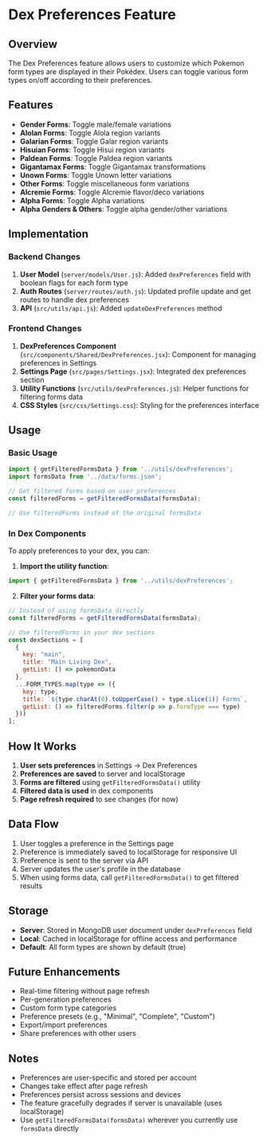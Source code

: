 # Dex Preferences Feature

## Overview
The Dex Preferences feature allows users to customize which Pokemon form types are displayed in their Pokédex. Users can toggle various form types on/off according to their preferences.

## Features
- **Gender Forms**: Toggle male/female variations
- **Alolan Forms**: Toggle Alola region variants
- **Galarian Forms**: Toggle Galar region variants
- **Hisuian Forms**: Toggle Hisui region variants
- **Paldean Forms**: Toggle Paldea region variants
- **Gigantamax Forms**: Toggle Gigantamax transformations
- **Unown Forms**: Toggle Unown letter variations
- **Other Forms**: Toggle miscellaneous form variations
- **Alcremie Forms**: Toggle Alcremie flavor/deco variations
- **Alpha Forms**: Toggle Alpha variations
- **Alpha Genders & Others**: Toggle alpha gender/other variations

## Implementation

### Backend Changes
1. **User Model** (`server/models/User.js`): Added `dexPreferences` field with boolean flags for each form type
2. **Auth Routes** (`server/routes/auth.js`): Updated profile update and get routes to handle dex preferences
3. **API** (`src/utils/api.js`): Added `updateDexPreferences` method

### Frontend Changes
1. **DexPreferences Component** (`src/components/Shared/DexPreferences.jsx`): Component for managing preferences in Settings
2. **Settings Page** (`src/pages/Settings.jsx`): Integrated dex preferences section
3. **Utility Functions** (`src/utils/dexPreferences.js`): Helper functions for filtering forms data
4. **CSS Styles** (`src/css/Settings.css`): Styling for the preferences interface

## Usage

### Basic Usage
```jsx
import { getFilteredFormsData } from '../utils/dexPreferences';
import formsData from '../data/forms.json';

// Get filtered forms based on user preferences
const filteredForms = getFilteredFormsData(formsData);

// Use filteredForms instead of the original formsData
```

### In Dex Components
To apply preferences to your dex, you can:

1. **Import the utility function**:
```jsx
import { getFilteredFormsData } from '../utils/dexPreferences';
```

2. **Filter your forms data**:
```jsx
// Instead of using formsData directly
const filteredForms = getFilteredFormsData(formsData);

// Use filteredForms in your dex sections
const dexSections = [
  {
    key: "main",
    title: "Main Living Dex",
    getList: () => pokemonData
  },
  ...FORM_TYPES.map(type => ({
    key: type,
    title: `${type.charAt(0).toUpperCase() + type.slice(1)} Forms`,
    getList: () => filteredForms.filter(p => p.formType === type)
  }))
];
```

## How It Works

1. **User sets preferences** in Settings → Dex Preferences
2. **Preferences are saved** to server and localStorage
3. **Forms are filtered** using `getFilteredFormsData()` utility
4. **Filtered data is used** in dex components
5. **Page refresh required** to see changes (for now)

## Data Flow
1. User toggles a preference in the Settings page
2. Preference is immediately saved to localStorage for responsive UI
3. Preference is sent to the server via API
4. Server updates the user's profile in the database
5. When using forms data, call `getFilteredFormsData()` to get filtered results

## Storage
- **Server**: Stored in MongoDB user document under `dexPreferences` field
- **Local**: Cached in localStorage for offline access and performance
- **Default**: All form types are shown by default (true)

## Future Enhancements
- Real-time filtering without page refresh
- Per-generation preferences
- Custom form type categories
- Preference presets (e.g., "Minimal", "Complete", "Custom")
- Export/import preferences
- Share preferences with other users

## Notes
- Preferences are user-specific and stored per account
- Changes take effect after page refresh
- Preferences persist across sessions and devices
- The feature gracefully degrades if server is unavailable (uses localStorage)
- Use `getFilteredFormsData(formsData)` wherever you currently use `formsData` directly
